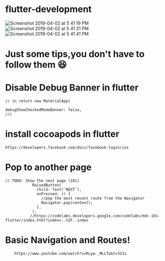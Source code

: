 # flutter-development



![Screenshot 2019-04-02 at 5 41 19 PM](https://user-images.githubusercontent.com/38970774/55392813-9967f000-556e-11e9-9c70-14c5d62db482.png)
![Screenshot 2019-04-02 at 5 41 31 PM](https://user-images.githubusercontent.com/38970774/55392814-9a991d00-556e-11e9-91e5-4231d9903da9.png)
![Screenshot 2019-04-02 at 5 41 41 PM](https://user-images.githubusercontent.com/38970774/55392819-9bca4a00-556e-11e9-9201-6cbe48ba3429.png)























#  Just some tips,you don't have to follow them 😆


# Disable Debug Banner in flutter

    // in return new MaterialApp(
  
    debugShowCheckedModeBanner: false,
    //)
  
  
# install cocoapods in flutter
    https://developers.facebook.com/docs/facebook-login/ios
  
  
# Pop to another page

    // TODO: Show the next page (101) 
                RaisedButton(
                  child: Text('NEXT'),
                  onPressed: () {
                    //pop the most recent route from the Navigator
                    Navigator.pop(context);
                  },
                ),
               //https://codelabs.developers.google.com/codelabs/mdc-101-flutter/index.html?index=..%2F..index
                
             
#  Basic Navigation and Routes!

        https://www.youtube.com/watch?v=RLyw-_MLLTo&t=321s
